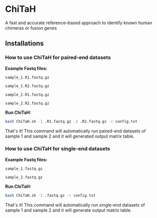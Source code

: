 # ChiTaH
A fast and accurate reference–based approach to identify known human chimeras or fusion genes

## Installations

### How to use ChiTaH for paired-end datasets

**Example Fastq files:**

```text
sample_1.R1.fastq.gz

sample_1.R2.fastq.gz

sample_2.R1.fastq.gz

sample_2.R2.fastq.gz
```

**Run ChiTaH:**

```bash
bash ChiTaH.sh -1 .R1.fastq.gz -2 .R2.fastq.gz -c config.txt
```

That's it! This command will automatically run paired-end datasets of sample 1 and sample 2 and it will generated output matrix table.


### How to use ChiTaH for single-end datasets

**Example Fastq files:**

```text
sample_1.fastq.gz

sample_2.fastq.gz
```

**Run ChiTaH:**

```bash
bash ChiTaH.sh -1 .fastq.gz -c config.txt
```

That's it! This command will automatically run single-end datasets of sample 1 and sample 2 and it will generate output matrix table.
